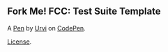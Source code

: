 Fork Me! FCC: Test Suite Template
---------------------------------


A [Pen](https://codepen.io/UrviAmin/pen/oNxyObX) by [Urvi](https://codepen.io/UrviAmin) on [CodePen](https://codepen.io).

[License](https://codepen.io/UrviAmin/pen/oNxyObX/license).